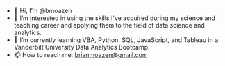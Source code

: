 - 👋 Hi, I’m @bmoazen
- 👀 I’m interested in using the skills I've acquired during my science and teaching career and applying them to the field of data science and analytics.
- 🌱 I’m currently learning VBA, Python, SQL, JavaScript, and Tableau in a Vanderbilt University Data Analytics Bootcamp.
- 📫 How to reach me: brianmoazen@gmail.com

<!---
bmoazen/bmoazen is a ✨ special ✨ repository because its `README.md` (this file) appears on your GitHub profile.
You can click the Preview link to take a look at your changes.
--->
